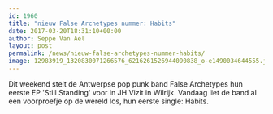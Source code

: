 ```yaml
---
id: 1960
title: "nieuw False Archetypes nummer: Habits"
date: 2017-03-20T18:31:10+00:00
author: Seppe Van Ael
layout: post
permalink: /news/nieuw-false-archetypes-nummer-habits/
image: 12983919_1320830071266576_6216261526944090838_o-e1490034644555.jpg
---
```

Dit weekend stelt de Antwerpse pop punk band False Archetypes hun eerste EP 'Still Standing' voor in JH Vizit in Wilrijk. Vandaag liet de band al een voorproefje op de wereld los, hun eerste single: Habits.

&nbsp;